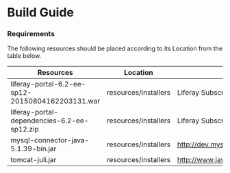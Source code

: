 # Build Guide

### Requirements

The following resources should be placed according to its Location from the table below.

Resources | Location | Download from
------------ | ------------- | -------------
liferay-portal-6.2-ee-sp12-20150804162203131.war | resources/installers | Liferay Subscription
liferay-portal-dependencies-6.2-ee-sp12.zip | resources/installers | Liferay Subscription
mysql-connector-java-5.1.39-bin.jar | resources/installers | http://dev.mysql.com/downloads/connector/j/
tomcat-juli.jar | resources/installers | http://www.java2s.com/Code/Jar/t/Downloadtomcatjulijar.htm
